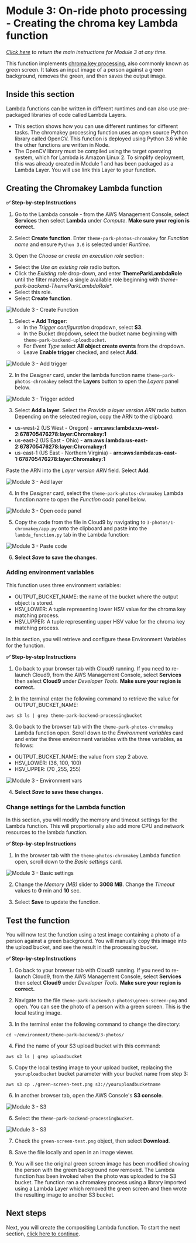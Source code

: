 # Module 3: On-ride photo processing - Creating the chroma key Lambda function

*[Click here](../README.md) to return the main instructions for Module 3 at any time.*

This function implements [chroma key processing](https://en.wikipedia.org/wiki/Chroma_key), also commonly known as green screen. It takes an input image of a person against a green background, removes the green, and then saves the output image.

## Inside this section

Lambda functions can be written in different runtimes and can also use pre-packaged libraries of code called Lambda Layers.

- This section shows how you can use different runtimes for different tasks. The chromakey processing function uses an open source Python library called OpenCV. This function is deployed using Python 3.6 while the other functions are written in Node.
- The OpenCV library must be compiled using the target operating system, which for Lambda is Amazon Linux 2. To simplify deployment, this was already created in Module 1 and has been packaged as a Lambda Layer. You will use link this Layer to your function.

## Creating the Chromakey Lambda function

**:white_check_mark: Step-by-step Instructions**

1. Go to the Lambda console - from the AWS Management Console, select **Services** then select **Lambda** under *Compute*. **Make sure your region is correct.**

2. Select **Create function**. Enter `theme-park-photos-chromakey` for *Function name* and ensure `Python 3.6` is selected under *Runtime*.

3. Open the *Choose or create an execution role* section:
-  Select the *Use an existing role* radio button. 
- Click the *Existing role* drop-down, and enter **ThemeParkLambdaRole** until the filter matches a single available role beginning with *theme-park-backend-ThemeParkLambdaRole**. 
- Select this role.
- Select **Create function**.

![Module 3 - Create Function](../../images/3-photos-chroma1.png)

1. Select **+ Add Trigger**:
   - In the *Trigger configuration* dropdown, select **S3**. 
   - In the Bucket dropdown, select the bucket name beginning with `theme-park-backend-uploadbucket`. 
   - For *Event Type* select **All object create events** from the dropdown. 
   - Leave **Enable trigger** checked, and select **Add**.

![Module 3 - Add trigger](../../images/3-photos-chroma7.png)

2. In the *Designer* card, under the lambda function name `theme-park-photos-chromakey` select the **Layers** button to open the *Layers* panel below.

![Module 3 - Trigger added](../../images/3-photos-chroma2.png)

3. Select **Add a layer**. Select the *Provide a layer version ARN* radio button. Depending on the selected region, copy the ARN to the clipboard: 

- us-west-2 (US West - Oregon) - **arn:aws:lambda:us-west-2:678705476278:layer:Chromakey:1**
- us-east-2 (US East - Ohio) - **arn:aws:lambda:us-east-2:678705476278:layer:Chromakey:1**
- us-east-1 (US East - Northern Virginia) - **arn:aws:lambda:us-east-1:678705476278:layer:Chromakey:1**

Paste the ARN into the *Layer version ARN* field. Select **Add**.

![Module 3 - Add layer](../../images/3-photos-chroma3.png)

4. In the *Designer* card, select the `theme-park-photos-chromakey` Lambda function name to open the *Function code* panel below.

![Module 3 - Open code panel](../../images/3-photos-chroma4.png)

5. Copy the code from the file in Cloud9 by navigating to `3-photos/1-chromakey/app.py` onto the clipboard and paste into the `lambda_function.py` tab in the Lambda function:

![Module 3 - Paste code](../../images/3-photos-chroma5.png)

6. **Select *Save* to save the changes**.

### Adding environment variables

This function uses three environment variables:
- OUTPUT_BUCKET_NAME: the name of the bucket where the output object is stored.
- HSV_LOWER: A tuple representing lower HSV value for the chroma key matching process.
- HSV_UPPER: A tuple representing upper HSV value for the chroma key matching process.

In this section, you will retrieve and configure these Environment Variables for the function.

**:white_check_mark: Step-by-step Instructions**

1. Go back to your browser tab with Cloud9 running. If you need to re-launch Cloud9, from the AWS Management Console, select **Services** then select **Cloud9** under *Developer Tools*. **Make sure your region is correct.**

2. In the terminal enter the following command to retrieve the value for OUTPUT_BUCKET_NAME:
```
aws s3 ls | grep theme-park-backend-processingbucket
```

3. Go back to the browser tab with the `theme-park-photos-chromakey` Lambda function open. Scroll down to the *Environment variables* card and enter the three environment variables with the three variables, as follows:

- OUTPUT_BUCKET_NAME: the value from step 2 above.
- HSV_LOWER: (36, 100, 100)
- HSV_UPPER: (70 ,255, 255)

![Module 3 - Environment vars](../../images/3-photos-chroma6.png)

4. **Select *Save* to save these changes.**

### Change settings for the Lambda function

In this section, you will modify the memory and timeout settings for the Lambda function. This will proportionally also add more CPU and network resources to the lambda function.

**:white_check_mark: Step-by-step Instructions**

1. In the browser tab with the `theme-photos-chromakey` Lambda function open, scroll down to the *Basic settings* card.

![Module 3 - Basic settings](../../images/3-photos-chroma11.png)

2. Change the *Memory (MB)* slider to **3008 MB**. Change the *Timeout* values to **0** min and **10** sec. 

3. Select **Save** to update the function.

## Test the function

You will now test the function using a test image containing a photo of a person against a green background. You will manually copy this image into the upload bucket, and see the result in the processing bucket.

**:white_check_mark: Step-by-step Instructions**

1. Go back to your browser tab with Cloud9 running. If you need to re-launch Cloud9, from the AWS Management Console, select **Services** then select **Cloud9** under *Developer Tools*. **Make sure your region is correct.**

2. Navigate to the file `theme-park-backend\3-photos\green-screen-png` and open. You can see the photo of a person with a green screen. This is the local testing image.

3. In the terminal enter the following command to change the directory:

```
cd ~/environment/theme-park-backend/3-photos/
```
4. Find the name of your S3 upload bucket with this command:
```
aws s3 ls | grep uploadbucket
```
5. Copy the local testing image to your upload bucket, replacing the `youruploadbucket` bucket parameter with your bucket name from step 3:
```
aws s3 cp ./green-screen-test.png s3://youruploadbucketname
```
6. In another browser tab, open the AWS Console's **S3 console**.

![Module 3 - S3](../../images/3-photos-chroma12.png)

6. Select the `theme-park-backend-processingbucket`.

![Module 3 - S3](../../images/3-photos-chroma14.png)

7. Check the `green-screen-test.png` object, then select **Download**.

8. Save the file locally and open in an image viewer. 

9. You will see the original green screen image has been modified showing the person with the green background now removed. The Lambda function has been invoked when the photo was uploaded to the S3 bucket. The function ran a chromakey process using a library imported using a Lambda Layer which removed the green screen and then wrote the resulting image to another S3 bucket.

## Next steps

Next, you will create the compositing Lambda function. To start the next section, [click here to continue](../2-compositing/README.md).

